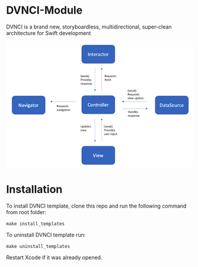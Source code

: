 # DVNCI-Module

DVNCI is a brand new, storyboardless, multidirectional, super-clean architecture for Swift development

![alt text](https://github.com/dorvk/DVNCI-Module/blob/master/Resources/diagram.png?raw=true)

# Installation

To install DVNCI template, clone this repo and run the following command from root folder:

    make install_templates
    
To uninstall DVNCI template run:

    make uninstall_templates
    
Restart Xcode if it was already opened.
